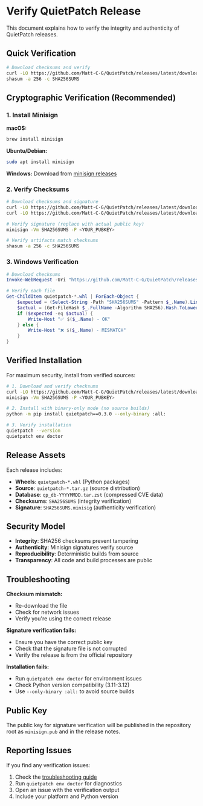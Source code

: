 # Verify QuietPatch Release

This document explains how to verify the integrity and authenticity of QuietPatch releases.

## Quick Verification

```bash
# Download checksums and verify
curl -LO https://github.com/Matt-C-G/QuietPatch/releases/latest/download/SHA256SUMS
shasum -a 256 -c SHA256SUMS
```

## Cryptographic Verification (Recommended)

### 1. Install Minisign

**macOS:**
```bash
brew install minisign
```

**Ubuntu/Debian:**
```bash
sudo apt install minisign
```

**Windows:**
Download from [minisign releases](https://github.com/jedisct1/minisign/releases)

### 2. Verify Checksums

```bash
# Download checksums and signature
curl -LO https://github.com/Matt-C-G/QuietPatch/releases/latest/download/SHA256SUMS
curl -LO https://github.com/Matt-C-G/QuietPatch/releases/latest/download/SHA256SUMS.minisig

# Verify signature (replace with actual public key)
minisign -Vm SHA256SUMS -P <YOUR_PUBKEY>

# Verify artifacts match checksums
shasum -a 256 -c SHA256SUMS
```

### 3. Windows Verification

```powershell
# Download checksums
Invoke-WebRequest -Uri "https://github.com/Matt-C-G/QuietPatch/releases/latest/download/SHA256SUMS" -OutFile "SHA256SUMS"

# Verify each file
Get-ChildItem quietpatch-*.whl | ForEach-Object {
    $expected = (Select-String -Path "SHA256SUMS" -Pattern $_.Name).Line.Split()[0]
    $actual = (Get-FileHash $_.FullName -Algorithm SHA256).Hash.ToLower()
    if ($expected -eq $actual) {
        Write-Host "✅ $($_.Name) - OK"
    } else {
        Write-Host "❌ $($_.Name) - MISMATCH"
    }
}
```

## Verified Installation

For maximum security, install from verified sources:

```bash
# 1. Download and verify checksums
curl -LO https://github.com/Matt-C-G/QuietPatch/releases/latest/download/SHA256SUMS
minisign -Vm SHA256SUMS -P <YOUR_PUBKEY>

# 2. Install with binary-only mode (no source builds)
python -m pip install quietpatch==0.3.0 --only-binary :all:

# 3. Verify installation
quietpatch --version
quietpatch env doctor
```

## Release Assets

Each release includes:

- **Wheels**: `quietpatch-*.whl` (Python packages)
- **Source**: `quietpatch-*.tar.gz` (source distribution)
- **Database**: `qp_db-YYYYMMDD.tar.zst` (compressed CVE data)
- **Checksums**: `SHA256SUMS` (integrity verification)
- **Signature**: `SHA256SUMS.minisig` (authenticity verification)

## Security Model

- **Integrity**: SHA256 checksums prevent tampering
- **Authenticity**: Minisign signatures verify source
- **Reproducibility**: Deterministic builds from source
- **Transparency**: All code and build processes are public

## Troubleshooting

**Checksum mismatch:**
- Re-download the file
- Check for network issues
- Verify you're using the correct release

**Signature verification fails:**
- Ensure you have the correct public key
- Check that the signature file is not corrupted
- Verify the release is from the official repository

**Installation fails:**
- Run `quietpatch env doctor` for environment issues
- Check Python version compatibility (3.11-3.12)
- Use `--only-binary :all:` to avoid source builds

## Public Key

The public key for signature verification will be published in the repository root as `minisign.pub` and in the release notes.

## Reporting Issues

If you find any verification issues:

1. Check the [troubleshooting guide](README.md#troubleshooting)
2. Run `quietpatch env doctor` for diagnostics
3. Open an issue with the verification output
4. Include your platform and Python version